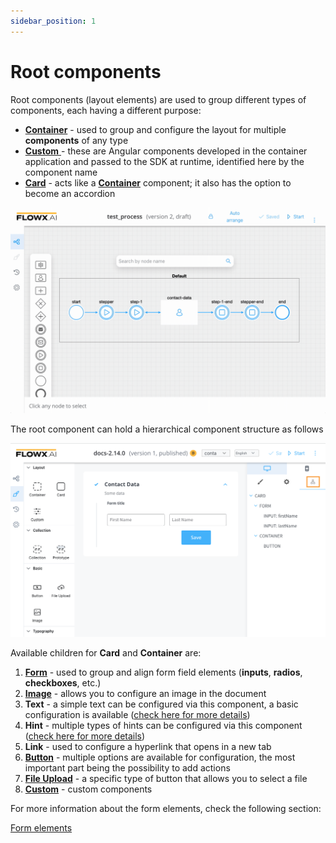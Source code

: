 ```yaml
---
sidebar_position: 1
---
```


# Root components

Root components (layout elements) are used to group different types of components, each having a different purpose:

* [**Container**](container.md) - used to group and configure the layout for multiple **components** of any type
* [**Custom** ](custom.md)- these are Angular components developed in the container application and passed to the SDK at runtime, identified here by the component name
* [**Card**](card.md) - acts like a [**Container**](container.md) component; it also has the option to become an accordion 

![](../../img/root_components.gif)

The root component can hold a hierarchical component structure as follows

![](../../img/root_components_structure.png)

Available children for **Card** and **Container** are:

1. [**Form**](../form-elements/) - used to group and align form field elements (**inputs**, **radios**, **checkboxes**, etc.)
2. [**Image**](../image.md) - allows you to configure an image in the document
3. **Text** - a simple text can be configured via this component, a basic configuration is available ([check here for more details](../../))
4. **Hint** - multiple types of hints can be configured via this component ([check here for more details](../../))
5. **Link** - used to configure a hyperlink that opens in a new tab
6. [**Button**](../buttons.md) - multiple options are available for configuration, the most important part being the possibility to add actions
7. [**File Upload**](../buttons.md) - a specific type of button that allows you to select a file
8. [**Custom**](custom.md) - custom components

For more information about the form elements, check the following section:


[Form elements](../form-elements/form-elements.md)

